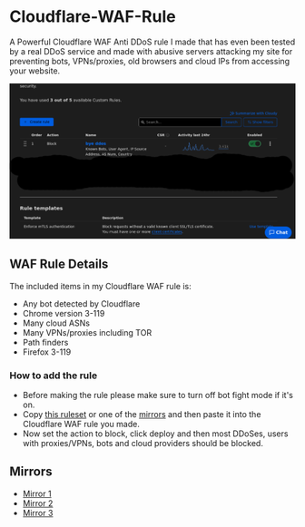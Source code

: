 # Cloudflare-WAF-Rule
A Powerful Cloudflare WAF Anti DDoS rule I made that has even been tested by a real DDoS service and made with abusive servers attacking my site for preventing bots, VPNs/proxies, old browsers and cloud IPs from accessing your website.

![Screenshot of rule blocking lots of stuff](Screenshot.png "Screenshot of it used on a website")

## WAF Rule Details

The included items in my Cloudflare WAF rule is:

- Any bot detected by Cloudflare
- Chrome version 3-119
- Many cloud ASNs
- Many VPNs/proxies including TOR
- Path finders
- Firefox 3-119

### How to add the rule
- Before making the rule please make sure to turn off bot fight mode if it's on.
- Copy [this ruleset](https://cjtek.click/Cloudflare-WAF-rule.txt) or one of the [mirrors](#Mirrors) and then paste it into the Cloudflare WAF rule you made.
- Now set the action to block, click deploy and then most DDoSes, users with proxies/VPNs, bots and cloud providers should be blocked.

## Mirrors
- [Mirror 1](https://raw.githubusercontent.com/SomeTechyGuy/Cloudflare-WAF-Rule/main/AntiDDos.txt)
- [Mirror 2](https://gitlab.com/cjhar1224/My-website/-/raw/main/public/Cloudflare-WAF-rule.txt)
- [Mirror 3](https://cdn.jsdelivr.net/gh/SomeTechyGuy/Cloudflare-WAF-Rule@main/AntiDDos.txt)
